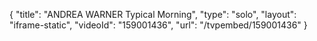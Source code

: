 {
    "title": "ANDREA WARNER Typical Morning",
    "type": "solo",
    "layout": "iframe-static",
    "videoId": "159001436",
    "url": "\/tvpembed\/159001436"
}